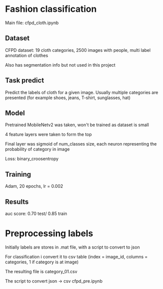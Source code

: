 # Fashion classification

Main file: cfpd_cloth.ipynb
## Dataset
CFPD dataset: 19 cloth categories, 2500 images with people, multi label annotation of clothes

Also has segmentation info but not used in this project

## Task predict

Predict the labels of cloth for a given image. Usually multiple categories are presented (for example shoes, jeans, T-shirt, sunglasses, hat)


## Model

Pretrained MobileNetv2 was taken, won't be trained as dataset is small

4 feature layers were taken to form the top

Final layer was sigmoid of num_classes size, each neuron representing the probability of category in image

Loss: binary_croosentropy 

## Training

Adam, 20 epochs, lr = 0.002

## Results

auc score: 0.70 test/ 0.85 train

# Preprocessing labels

Initially labels are stores in .mat file, with a script to convert to json

For classification i convert it to csv table (index = image_id, columns = categories, 1 if category is at image)

The resulting file is category_01.csv

The script to convert json -> csv cfpd_pre.ipynb
